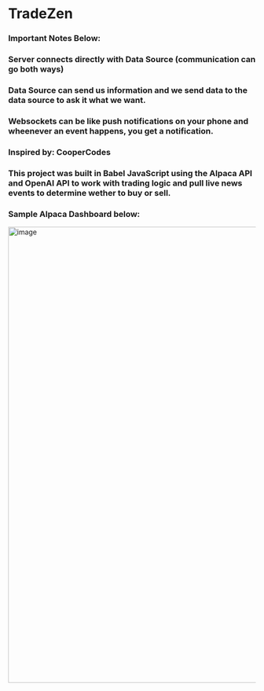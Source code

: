 # TradeZen

### Important Notes Below:
### Server connects directly with Data Source (communication can go both ways)
### Data Source can send us information and we send data to the data source to ask it what we want.
### Websockets can be like push notifications on your phone and wheenever an event happens, you get a notification.

### Inspired by: CooperCodes

### This project was built in Babel JavaScript using the Alpaca API and OpenAI API to work with trading logic and pull live news events to determine wether to buy or sell.
### Sample Alpaca Dashboard below:
<img width="928" alt="image" src="https://github.com/masoodashrafi/TradeZen/assets/108488498/612f4af7-ab11-4e63-b7ec-94a026fa35e2">
